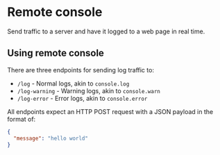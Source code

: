 # Remote console

Send traffic to a server and have it logged to a web page in real time.

## Using remote console

There are three endpoints for sending log traffic to:
  * `/log` - Normal logs, akin to `console.log`
  * `/log-warning` - Warning logs, akin to `console.warn`
  * `/log-error` - Error logs, akin to `console.error`

All endpoints expect an HTTP POST request with a JSON payload in the format of:

```JSON
{
  "message": "hello world"
}
```
